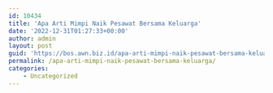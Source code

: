 ```yaml
---
id: 10434
title: 'Apa Arti Mimpi Naik Pesawat Bersama Keluarga'
date: '2022-12-31T01:27:33+00:00'
author: admin
layout: post
guid: 'https://bos.awn.biz.id/apa-arti-mimpi-naik-pesawat-bersama-keluarga/'
permalink: /apa-arti-mimpi-naik-pesawat-bersama-keluarga/
categories:
    - Uncategorized
---
```


